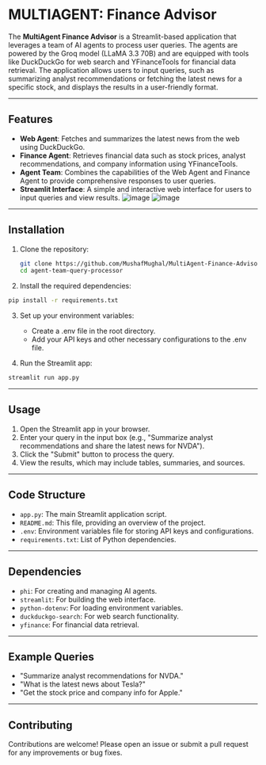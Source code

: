 # MULTIAGENT: Finance Advisor

The **MultiAgent Finance Advisor** is a Streamlit-based application that leverages a team of AI agents to process user queries. The agents are powered by the Groq model (LLaMA 3.3 70B) and are equipped with tools like DuckDuckGo for web search and YFinanceTools for financial data retrieval. The application allows users to input queries, such as summarizing analyst recommendations or fetching the latest news for a specific stock, and displays the results in a user-friendly format.

---

## Features

- **Web Agent**: Fetches and summarizes the latest news from the web using DuckDuckGo.
- **Finance Agent**: Retrieves financial data such as stock prices, analyst recommendations, and company information using YFinanceTools.
- **Agent Team**: Combines the capabilities of the Web Agent and Finance Agent to provide comprehensive responses to user queries.
- **Streamlit Interface**: A simple and interactive web interface for users to input queries and view results.
![image](https://github.com/user-attachments/assets/6ad75e7d-9848-47ae-934f-843fe9758147)
![image](https://github.com/user-attachments/assets/abce119a-8fe7-46b4-a1b4-314afa67e7b8)

---
## Installation

1. Clone the repository:
   ```bash
   git clone https://github.com/MushafMughal/MultiAgent-Finance-Advisor.git
   cd agent-team-query-processor
   ```
2. Install the required dependencies:

```bash
pip install -r requirements.txt
```
3. Set up your environment variables:
    - Create a .env file in the root directory.
    - Add your API keys and other necessary configurations to the .env file.

4. Run the Streamlit app:
```bash
streamlit run app.py
```
---

## Usage

1. Open the Streamlit app in your browser.
2. Enter your query in the input box (e.g., "Summarize analyst recommendations and share the latest news for NVDA").
3. Click the "Submit" button to process the query.
4. View the results, which may include tables, summaries, and sources.

---

## Code Structure

- `app.py`: The main Streamlit application script.
- `README.md`: This file, providing an overview of the project.
- `.env`: Environment variables file for storing API keys and configurations.
- `requirements.txt`: List of Python dependencies.

---

## Dependencies

- `phi`: For creating and managing AI agents.
- `streamlit`: For building the web interface.
- `python-dotenv`: For loading environment variables.
- `duckduckgo-search`: For web search functionality.
- `yfinance`: For financial data retrieval.

---

## Example Queries

- "Summarize analyst recommendations for NVDA."
- "What is the latest news about Tesla?"
- "Get the stock price and company info for Apple."

---

## Contributing

Contributions are welcome! Please open an issue or submit a pull request for any improvements or bug fixes.
